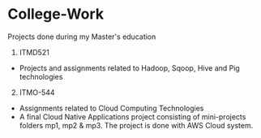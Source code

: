 # College-Work
Projects done during my Master's education

1. ITMD521

  - Projects and assignments related to Hadoop, Sqoop, Hive and Pig technologies
  
2. ITMO-544

  - Assignments related to Cloud Computing Technologies
  - A final Cloud Native Applications project consisting of mini-projects folders mp1, mp2 & mp3. The project is done with AWS Cloud system. 